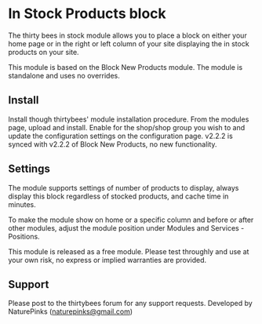 # In Stock Products block

The thirty bees in stock module allows you to place a block on either your home page or in the right or left column of your site displaying the in stock products on your site.

This module is based on the Block New Products module.
The module is standalone and uses no overrides.

## Install
Install though thirtybees' module installation procedure. From the modules page, upload and install.
Enable for the shop/shop group you wish to and update the configuration settings on the configuration page.
v2.2.2 is synced with v2.2.2 of Block New Products, no new functionality.

## Settings
The module supports settings of number of products to display, always display this block regardless of stocked products, and cache time in minutes.

To make the module show on home or a specific column and before or after other modules, adjust the module position under Modules and Services - Positions.

This module is released as a free module. Please test throughly and use at your own risk, no express or implied warranties are provided.

## Support
Please post to the thirtybees forum for any support requests.
Developed by NaturePinks (naturepinks@gmail.com)
